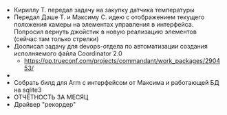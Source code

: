 * Кириллу Т. передал задачу на закупку датчика температуры
* Передал Даше Т. и Максиму С. идею с отображением текущего положения камеры на элементах управления в интерфейса. Попросил вернуть джойстик в новую реализацию элементов (сейчас там только стрелки)
* Доописал задачу для devops-отдела по автоматизации создания исполняемого файла Coordinator 2.0
	* https://op.trueconf.com/projects/commandant/work_packages/290453/
* 
* Собрать билд для Arm с интерфейсом от Максима и работающей БД на sqlite3
* ОТЧЁТНОСТЬ ЗА МЕСЯЦ
* Драйвер "рекордер"
